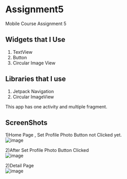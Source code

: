 # Assignment5
Mobile Course Assignment 5

## Widgets that I Use
1) TextView
2) Button
3) Circular Image View

## Libraries that I use
1) Jetpack Navigation
2) Circular ImageView

This app has one activity and multiple fragment.

## ScreenShots

1)Home Page , Set Profile Photo Button not Clicked yet. <br />
![image](https://user-images.githubusercontent.com/100837228/160787671-31b95328-6639-476c-994f-ef699ab8b631.png)

2)After Set Profile Photo Button Clicked <br />
![image](https://user-images.githubusercontent.com/100837228/160787741-5bb18b10-9bb9-44df-8b5b-755ee78f7021.png)

2)Detail Page <br />
![image](https://user-images.githubusercontent.com/100837228/160787815-a2521c96-ff9c-4336-8418-73a3b33ba83a.png)


